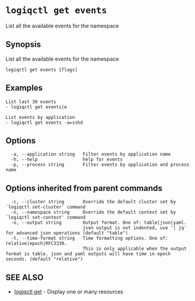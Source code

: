 # `logiqctl get events`

List all the available events for the namespace

## Synopsis

List all the available events for the namespace

```text
logiqctl get events [flags]
```

## Examples

```text
List last 30 events
- logiqctl get events|e

List events by application 
- logiqctl get events -a=sshd
```

## Options

```text
  -a, --application string   Filter events by application name
  -h, --help                 help for events
  -p, --process string       Filter events by application and process name
```

## Options inherited from parent commands

```text
  -c, --cluster string       Override the default cluster set by `logiqctl set-cluster' command
  -n, --namespace string     Override the default context set by `logiqctl set-context' command
  -o, --output string        Output format. One of: table|json|yaml. 
                             json output is not indented, use '| jq' for advanced json operations (default "table")
  -t, --time-format string   Time formatting options. One of: relative|epoch|RFC3339. 
                             This is only applicable when the output format is table. json and yaml outputs will have time in epoch seconds. (default "relative")
```

## SEE ALSO

* [logiqctl get](/get/logiqctl_get)     - Display one or many resources

